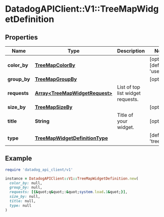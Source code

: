 # DatadogAPIClient::V1::TreeMapWidgetDefinition

## Properties

| Name         | Type                                                              | Description                       | Notes                                 |
| ------------ | ----------------------------------------------------------------- | --------------------------------- | ------------------------------------- |
| **color_by** | [**TreeMapColorBy**](TreeMapColorBy.md)                           |                                   | [optional][default to &#39;user&#39;] |
| **group_by** | [**TreeMapGroupBy**](TreeMapGroupBy.md)                           |                                   | [optional]                            |
| **requests** | [**Array&lt;TreeMapWidgetRequest&gt;**](TreeMapWidgetRequest.md)  | List of top list widget requests. |                                       |
| **size_by**  | [**TreeMapSizeBy**](TreeMapSizeBy.md)                             |                                   | [optional]                            |
| **title**    | **String**                                                        | Title of your widget.             | [optional]                            |
| **type**     | [**TreeMapWidgetDefinitionType**](TreeMapWidgetDefinitionType.md) |                                   | [default to &#39;treemap&#39;]        |

## Example

```ruby
require 'datadog_api_client/v1'

instance = DatadogAPIClient::V1::TreeMapWidgetDefinition.new(
  color_by: null,
  group_by: null,
  requests: [{&quot;q&quot;:&quot;system.load.1&quot;}],
  size_by: null,
  title: null,
  type: null
)
```
